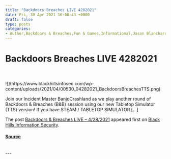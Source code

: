 ```yaml
---
title: "Backdoors Breaches LIVE 4282021"
date: Fri, 30 Apr 2021 16:00:43 +0000
draft: false
type: posts
categories: 
- Author,Backdoors & Breaches,Fun & Games,Informational,Jason Blanchard,John Strand,Kaitlyn Wimberely,Podcasts,Ralph May
---
```

# Backdoors Breaches LIVE 4282021

<br/>

<br/>
![](https://www.blackhillsinfosec.com/wp-content/uploads/2021/04/00530_04282021_BackdoorsBreachesTTS.png)

Join our Incident Master BanjoCrashland as we play another round of Backdoors & Breaches (B&B) session using our new Tabletop Simulator (TTS) version! If you have STEAM / TABLETOP SIMULATOR \[…\]

The post [Backdoors & Breaches LIVE – 4/28/2021](https://www.blackhillsinfosec.com/backdoors-breaches-live-4-28-2021/) appeared first on [Black Hills Information Security](https://www.blackhillsinfosec.com).

#### [Source](https://www.blackhillsinfosec.com/backdoors-breaches-live-4-28-2021/)

<br/>
---
